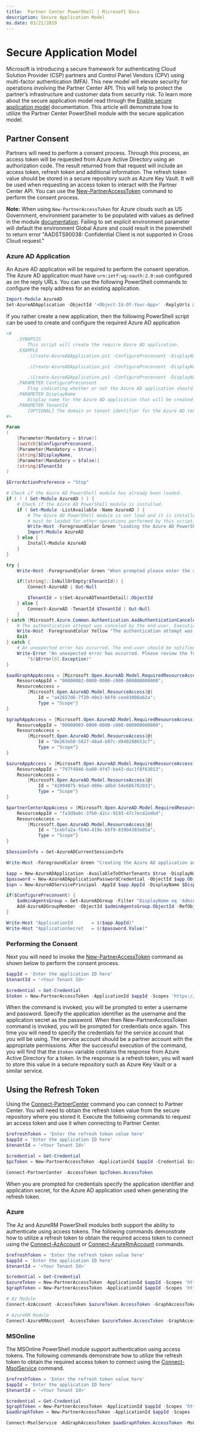 ```yaml
---
title:  Partner Center PowerShell | Microsoft Docs
description: Secure Application Model
ms.date: 03/21/2019
---
```


# Secure Application Model

Microsoft is introducing a secure framework for authenticating Cloud Solution Provider (CSP) partners and Control Panel Vendors (CPV) using multi-factor authentication (MFA). This new model will elevate security for operations involving the Partner Center API. This will help to protect the partner’s infrastructure and customer data from security risk. To learn more about the secure application model read through the [Enable secure application model](/partner-center/develop/enable-secure-app-model) documentation. This article will demonstrate how to utilize the Partner Center PowerShell module with the secure application model.

## Partner Consent

Partners will need to perform a consent process. Through this process, an access token will be requested from Azure Active Directory using an authorization code. The result returned from that request will include an access token, refresh token and additional information. The refresh token value should be stored in a secure repository such as Azure Key Vault. It will be used when requesting an access token to interact with the Partner Center API. You can use the [New-PartnerAccessToken](/powershell/module/partnercenter/new-partneraccesstoken) command to perform the consent process.

**Note:** When using `New-PartnerAccessToken` for Azure clouds such as US Government, environment parameter to be populated with values as defined in the module [documentation](/powershell/module/partnercenter/new-partneraccesstoken).  Failing to set explicit environment parameter will default the environment Global Azure and could result in the powershell to return error "AADSTS90038: Confidential Client is not supported in Cross Cloud request."

### Azure AD Application

An Azure AD application will be required to perform the consent operation. The Azure AD application must have `urn:ietf:wg:oauth:2.0:oob` configured as on the reply URLs. You can use the following PowerShell commands to configure the reply address for an existing application.

```powershell
Import-Module AzureAD
Set-AzureADApplication -ObjectId '<Object-Id-Of-Your-App>' -ReplyUrls @("urn:ietf:wg:oauth:2.0:oob")
```

If you rather create a new application, then the following PowerShell script can be used to create and configure the required Azure AD application

```powershell
<#
    .SYNOPSIS
        This script will create the require Azure AD application.
    .EXAMPLE
        .\Create-AzureADApplication.ps1 -ConfigurePreconsent -DisplayName "Partner Center Web App"

        .\Create-AzureADApplication.ps1 -ConfigurePreconsent -DisplayName "Partner Center Web App" -TenantId eb210c1e-b697-4c06-b4e3-8b104c226b9a

        .\Create-AzureADApplication.ps1 -ConfigurePreconsent -DisplayName "Partner Center Web App" -TenantId tenant01.onmicrosoft.com
    .PARAMETER ConfigurePreconsent
        Flag indicating whether or not the Azure AD application should be configured for preconsent.
    .PARAMETER DisplayName
        Display name for the Azure AD application that will be created.
    .PARAMETER TenantId
        [OPTIONAL] The domain or tenant identifier for the Azure AD tenant that should be utilized to create the various resources.
#>

Param
(
    [Parameter(Mandatory = $true)]
    [switch]$ConfigurePreconsent,
    [Parameter(Mandatory = $true)]
    [string]$DisplayName,
    [Parameter(Mandatory = $false)]
    [string]$TenantId
)

$ErrorActionPreference = "Stop"

# Check if the Azure AD PowerShell module has already been loaded.
if ( ! ( Get-Module AzureAD ) ) {
    # Check if the Azure AD PowerShell module is installed.
    if ( Get-Module -ListAvailable -Name AzureAD ) {
        # The Azure AD PowerShell module is not load and it is installed. This module
        # must be loaded for other operations performed by this script.
        Write-Host -ForegroundColor Green "Loading the Azure AD PowerShell module..."
        Import-Module AzureAD
    } else {
        Install-Module AzureAD
    }
}

try {
    Write-Host -ForegroundColor Green "When prompted please enter the appropriate credentials..."

    if([string]::IsNullOrEmpty($TenantId)) {
        Connect-AzureAD | Out-Null

        $TenantId = $(Get-AzureADTenantDetail).ObjectId
    } else {
        Connect-AzureAD -TenantId $TenantId | Out-Null
    }
} catch [Microsoft.Azure.Common.Authentication.AadAuthenticationCanceledException] {
    # The authentication attempt was canceled by the end-user. Execution of the script should be halted.
    Write-Host -ForegroundColor Yellow "The authentication attempt was canceled. Execution of the script will be halted..."
    Exit
} catch {
    # An unexpected error has occurred. The end-user should be notified so that the appropriate action can be taken.
    Write-Error "An unexpected error has occurred. Please review the following error message and try again." `
        "$($Error[0].Exception)"
}

$aadGraphAppAccess = [Microsoft.Open.AzureAD.Model.RequiredResourceAccess]@{
    ResourceAppId = "00000002-0000-0000-c000-000000000000";
    ResourceAccess =
        [Microsoft.Open.AzureAD.Model.ResourceAccess]@{
            Id = "a42657d6-7f20-40e3-b6f0-cee03008a62a";
            Type = "Scope"}
}

$graphAppAccess = [Microsoft.Open.AzureAD.Model.RequiredResourceAccess]@{
    ResourceAppId = "00000003-0000-0000-c000-000000000000";
    ResourceAccess =
        [Microsoft.Open.AzureAD.Model.ResourceAccess]@{
            Id = "0e263e50-5827-48a4-b97c-d940288653c7";
            Type = "Scope"}
}

$azureAppAccess = [Microsoft.Open.AzureAD.Model.RequiredResourceAccess]@{
    ResourceAppId = "797f4846-ba00-4fd7-ba43-dac1f8f63013";
    ResourceAccess =
        [Microsoft.Open.AzureAD.Model.ResourceAccess]@{
            Id = "41094075-9dad-400e-a0bd-54e686782033";
            Type = "Scope"}
}

$partnerCenterAppAccess = [Microsoft.Open.AzureAD.Model.RequiredResourceAccess]@{
    ResourceAppId = "fa3d9a0c-3fb0-42cc-9193-47c7ecd2edbd";
    ResourceAccess =
        [Microsoft.Open.AzureAD.Model.ResourceAccess]@{
            Id = "1cebfa2a-fb4d-419e-b5f9-839b4383e05a";
            Type = "Scope"}
}

$SessionInfo = Get-AzureADCurrentSessionInfo

Write-Host -ForegroundColor Green "Creating the Azure AD application and related resources..."

$app = New-AzureADApplication -AvailableToOtherTenants $true -DisplayName $DisplayName -IdentifierUris "https://$($SessionInfo.TenantDomain)/$((New-Guid).ToString())" -RequiredResourceAccess $aadGraphAppAccess, $graphAppAccess, $azureAppAccess, $partnerCenterAppAccess -ReplyUrls @('urn:ietf:wg:oauth:2.0:oob', 'http://localhost:8400')
$password = New-AzureADApplicationPasswordCredential -ObjectId $app.ObjectId
$spn = New-AzureADServicePrincipal -AppId $app.AppId -DisplayName $DisplayName

if($ConfigurePreconsent) {
    $adminAgentsGroup = Get-AzureADGroup -Filter "DisplayName eq 'AdminAgents'"
    Add-AzureADGroupMember -ObjectId $adminAgentsGroup.ObjectId -RefObjectId $spn.ObjectId
}

Write-Host "ApplicationId       = $($app.AppId)"
Write-Host "ApplicationSecret   = $($password.Value)"
```

### Performing the Consent

Next you will need to invoke the [New-PartnerAccessToken](/powershell/module/partnercenter/new-partneraccesstoken) command as shown below to perform the consent process.

```powershell
$appId = 'Enter the application ID here'
$tenantId = '<Your Tenant Id>'

$credential = Get-Credential
$token = New-PartnerAccessToken -ApplicationId $appId -Scopes 'https://api.partnercenter.microsoft.com/user_impersonation' -ServicePrincipal -Credential $credential -Tenant $tenantId -UseAuthorizationCode
```

When the command is invoked, you will be prompted to enter a username and password. Specify the application identifier as the username and the application secret as the password. When then New-PartnerAccessToken command is invoked, you will be prompted for credentials once again. This time you will need to specify the credentials for the service account that you will be using. The service account should be a partner account with the appropriate permissions. After the successful execution of the command, you will find that the `$token` variable contains the response from Azure Active Directory for a token. In the response is a refresh token, you will want to store this value in a secure repository such as Azure Key Vault or a similar service.

## Using the Refresh Token

Using the [Connect-PartnerCenter](/powershell/module/partnercenter/connect-partnercenter) command you can connect to Partner Center. You will need to obtain the refresh token value from the secure repository where you stored it. Execute the following commands to request an access token and use it when connecting to Partner Center.

```powershell
$refreshToken = 'Enter the refresh token value here'
$appId = 'Enter the application ID here'
$tenantId = '<Your Tenant Id>'

$credential = Get-Credential
$pcToken = New-PartnerAccessToken -ApplicationId $appId -Credential $credential -RefreshToken $refreshToken -Scopes 'https://api.partnercenter.microsoft.com/user_impersonation' -ServicePrincipal -Tenant $tenantId

Connect-PartnerCenter -AccessToken $pcToken.AccessToken
```

When you are prompted for credentials specify the application identifier and application secret, for the Azure AD application used when generating the refresh token.

### Azure

The Az and AzureRM PowerShell modules both support the ability to authenticate using access tokens. The following commands demonstrate how to utilize a refresh token to obtain the required access token to connect using the [Connect-AzAccount](/powershell/module/az.accounts/connect-azaccount) or [Connect-AzureRmAccount](/powershell/module/azurerm.profile/connect-azurermaccount) commands.

```powershell
$refreshToken = 'Enter the refresh token value here'
$appId = 'Enter the application ID here'
$tenantId = '<Your Tenant Id>'

$credential = Get-Credential
$azureToken = New-PartnerAccessToken -ApplicationId $appId -Scopes 'https://management.azure.com/user_impersonation' -ServicePrincipal -Credential $credential -Tenant $tenantId -UseAuthorizationCode
$graphToken = New-PartnerAccessToken -ApplicationId $appId -Scopes 'https://graph.microsoft.com/Directory.AccessAsUser.All' -ServicePrincipal -Credential $credential -Tenant $tenantId -UseAuthorizationCode

# Az Module
Connect-AzAccount -AccessToken $azureToken.AccessToken -GraphAccessToken $graphToken.AccessToken -AccountId '<Your Account Id>'

# AzureRM Module
Connect-AzureRMAccount -AccessToken $azureToken.AccessToken -GraphAccessToken $graphToken.AccessToken -AccountId '<Your Account Id>'
```

### MSOnline

The MSOnline PowerShell module support authentication using access tokens. The following commands demonstrate how to utilize the refresh token to obtain the required access token to connect using the [Connect-MsolService](/powershell/module/msonline/connect-msolservice) command.

```powershell
$refreshToken = 'Enter the refresh token value here'
$appId = 'Enter the application ID here'
$tenantId = '<Your Tenant Id>'

$credential = Get-Credential
$graphToken = New-PartnerAccessToken -ApplicationId $appId -Scopes 'https://graph.microsoft.com/Directory.AccessAsUser.All' -ServicePrincipal -Credential $credential -Tenant $tenantId -UseAuthorizationCode
$aadGraphToken = New-PartnerAccessToken -ApplicationId $appId -Scopes 'https://graph.windows.net/Directory.AccessAsUser.All' -ServicePrincipal -Credential $credential -Tenant $tenantId -UseAuthorizationCode

Connect-MsolService -AdGraphAccessToken $aadGraphToken.AccessToken -MsGraphAccessToken $graphToken.AccessToken
```
